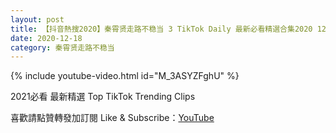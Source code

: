 ```yaml
---
layout: post
title: 【抖音熱搜2020】秦霄贤走路不稳当 3 TikTok Daily 最新必看精選合集2020 12 18
date: 2020-12-18
category: 秦霄贤走路不稳当
---
```


{% include youtube-video.html id="M_3ASYZFghU" %}

2021必看 最新精選 Top TikTok Trending Clips

喜歡請點贊轉發加訂閱 Like & Subscribe：[YouTube](https://www.youtube.com/channel/UCAoR7VcanIPd04uEq_GIylA/videos)

